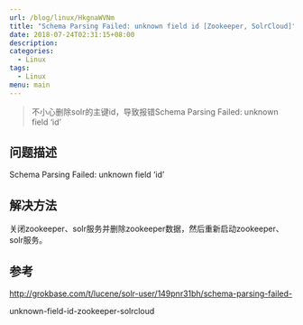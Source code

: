 ```yaml
---
url: /blog/linux/HkgnaWVNm
title: "Schema Parsing Failed: unknown field id [Zookeeper, SolrCloud]"
date: 2018-07-24T02:31:15+08:00
description:
categories:
  - Linux
tags:
  - Linux
menu: main
---
```


> 不小心删除solr的主键id，导致报错Schema Parsing Failed: unknown field ‘id’

## 问题描述

Schema Parsing Failed: unknown field ‘id’

## 解决方法

关闭zookeeper、solr服务并删除zookeeper数据，然后重新启动zookeeper、solr服务。

## 参考

http://grokbase.com/t/lucene/solr-user/149pnr31bh/schema-parsing-failed-

unknown-field-id-zookeeper-solrcloud